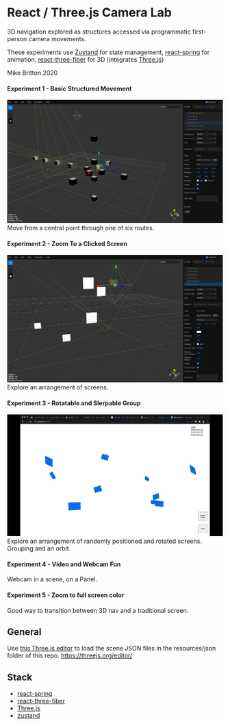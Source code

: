 
# React / Three.js Camera Lab


3D navigation explored as structures accessed via programmatic first-person camera movements. 

These experiments use [Zustand](https://github.com/pmndrs/zustand) for state management, [react-spring](https://www.react-spring.io/) for animation, [react-three-fiber](https://github.com/pmndrs/react-three-fiber) for 3D (integrates [Three.js](https://threejs.org/))



Mike Britton 2020

#### Experiment 1 - Basic Structured Movement
![](experiment-00.png?raw=true) 
Move from a central point through one of six routes. 

#### Experiment 2 - Zoom To a Clicked Screen
![](experiment-01.png?raw=true)
Explore an arrangement of screens.

#### Experiment 3 - Rotatable and Slerpable Group
![](cameralab-gif-01.gif?raw=true)
Explore an arrangement of randomly positioned and rotated screens. Grouping and an orbit.

#### Experiment 4 - Video and Webcam Fun
Webcam in a scene, on a Panel.

#### Experiment 5 - Zoom to full screen color
Good way to transition between 3D nav and a traditional screen.

## General

Use [this Three.js editor](https://threejs.org/editor/) to load the scene JSON files in the resources/json folder of this repo.
https://threejs.org/editor/

## Stack

- [react-spring](https://www.react-spring.io/docs)
- [react-three-fiber](https://github.com/pmndrs/react-three-fiber) 
- [Three.js](https://threejs.org/)
- [zustand](https://github.com/pmndrs/zustand)
